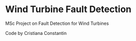 # Wind Turbine Fault Detection
MSc Project on Fault Detection for Wind Turbines

Code by Cristiana Constantin
